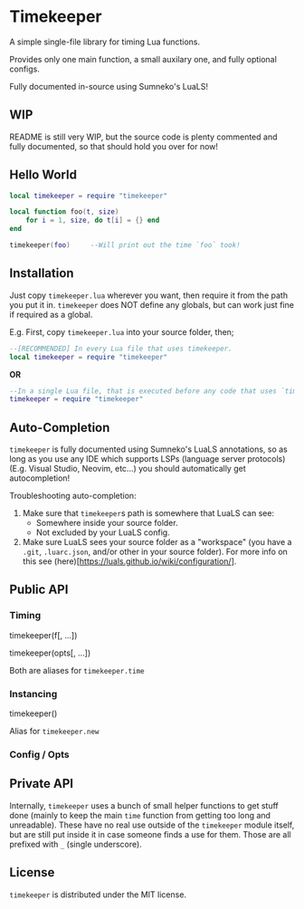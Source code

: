 # Timekeeper
A simple single-file library for timing Lua functions. 

Provides only one main function, a small auxilary one, and fully optional configs.

Fully documented in-source using Sumneko's LuaLS!

## WIP 
README is still very WIP, but the source code is plenty commented and fully documented, so that should hold you over for now!

## Hello World
```lua
local timekeeper = require "timekeeper"

local function foo(t, size)
	for i = 1, size, do t[i] = {} end
end

timekeeper(foo) 	--Will print out the time `foo` took!
```

## Installation
Just copy `timekeeper.lua` wherever you want, then require it from the path you put it in. `timekeeper` does NOT define any globals, but can work just fine if required as a global.

E.g. First, copy `timekeeper.lua` into your source folder, then;
```lua
--[RECOMMENDED] In every Lua file that uses timekeeper.
local timekeeper = require "timekeeper"
```
**OR**
```lua
--In a single Lua file, that is executed before any code that uses `timekeeper`.
timekeeper = require "timekeeper"
```

## Auto-Completion
`timekeeper` is fully documented using Sumneko's LuaLS annotations, so as long as you use any IDE which supports LSPs (language server protocols) (E.g. Visual Studio, Neovim, etc...) you should automatically get autocompletion! 

Troubleshooting auto-completion:
1. Make sure that `timekeeper`s path is somewhere that LuaLS can see:
   - Somewhere inside your source folder.
   - Not excluded by your LuaLS config.
2. Make sure LuaLS sees your source folder as a "workspace" (you have a `.git`, `.luarc.json`, and/or other in your source folder). For more info on this see (here)[https://luals.github.io/wiki/configuration/].

## Public API
### Timing
timekeeper(f[, ...])

timekeeper(opts[, ...])

Both are aliases for `timekeeper.time`
### Instancing
timekeeper()

Alias for `timekeeper.new`
### Config / Opts

## Private API
Internally, `timekeeper` uses a bunch of small helper functions to get stuff done (mainly to keep the main `time` function from getting too long and unreadable). These have no real use outside of the `timekeeper` module itself, but are still put inside it in case someone finds a use for them. Those are all prefixed with `_` (single underscore).


## License
`timekeeper` is distributed under the MIT license.

